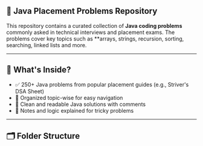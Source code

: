 ## 💼 Java Placement Problems Repository

This repository contains a curated collection of **Java coding problems** commonly asked in technical interviews and placement exams. The problems cover key topics such as **arrays, strings, recursion, sorting, searching, linked lists and more.

---

## 📌 What's Inside?

- ✅ 250+ Java problems from popular placement guides (e.g., Striver's DSA Sheet)
- 📁 Organized topic-wise for easy navigation
- 🧠 Clean and readable Java solutions with comments
- 📝 Notes and logic explained for tricky problems

---

## 🗂️ Folder Structure


